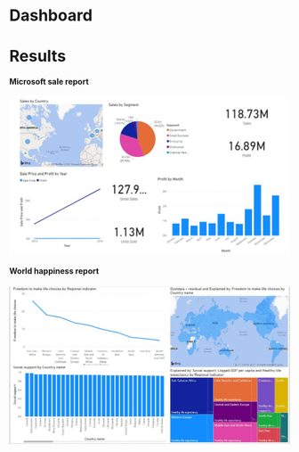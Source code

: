 # Dashboard


# Results
#### Microsoft sale report
![GitHub Logo](https://github.com/shivamlakhtariya/Dashboard/blob/main/Results/Microsoft%20sales%20dashboard.JPG)

#### World happiness report
![GitHub Logo](https://github.com/shivamlakhtariya/Dashboard/blob/main/Results/world-happiness-report-dashboard.JPG)
